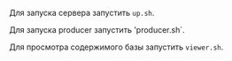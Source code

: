 Для запуска сервера запустить `up.sh`.

Для запуска producer запустить 'producer.sh`.

Для просмотра содержимого базы запустить `viewer.sh`.

